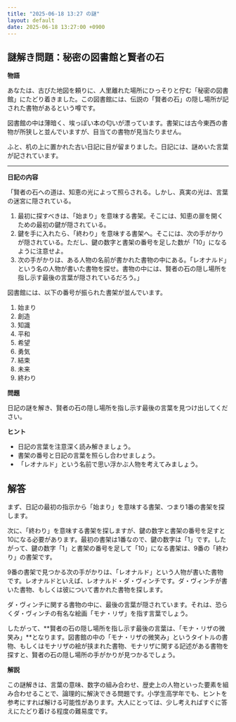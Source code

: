 ```yaml
---
title: "2025-06-18 13:27 の謎"
layout: default
date: 2025-06-18 13:27:00 +0900
---
```

## 謎解き問題：秘密の図書館と賢者の石

**物語**

あなたは、古びた地図を頼りに、人里離れた場所にひっそりと佇む「秘密の図書館」にたどり着きました。この図書館には、伝説の「賢者の石」の隠し場所が記された書物があるという噂です。

図書館の中は薄暗く、埃っぽい本の匂いが漂っています。書架には古今東西の書物が所狭しと並んでいますが、目当ての書物が見当たりません。

ふと、机の上に置かれた古い日記に目が留まりました。日記には、謎めいた言葉が記されています。

---

**日記の内容**

「賢者の石への道は、知恵の光によって照らされる。しかし、真実の光は、言葉の迷宮に隠されている。

1.  最初に探すべきは、「始まり」を意味する書架。そこには、知恵の扉を開くための最初の鍵が隠されている。
2.  鍵を手に入れたら、「終わり」を意味する書架へ。そこには、次の手がかりが隠されている。ただし、鍵の数字と書架の番号を足した数が「10」になるように注意せよ。
3.  次の手がかりは、ある人物の名前が書かれた書物の中にある。「レオナルド」という名の人物が書いた書物を探せ。書物の中には、賢者の石の隠し場所を指し示す最後の言葉が隠されているだろう。」

図書館には、以下の番号が振られた書架が並んでいます。

1.  始まり
2.  創造
3.  知識
4.  平和
5.  希望
6.  勇気
7.  結束
8.  未来
9.  終わり

**問題**

日記の謎を解き、賢者の石の隠し場所を指し示す最後の言葉を見つけ出してください。

**ヒント**

*   日記の言葉を注意深く読み解きましょう。
*   書架の番号と日記の言葉を照らし合わせましょう。
*   「レオナルド」という名前で思い浮かぶ人物を考えてみましょう。

## 解答

まず、日記の最初の指示から「始まり」を意味する書架、つまり1番の書架を探します。

次に、「終わり」を意味する書架を探しますが、鍵の数字と書架の番号を足すと10になる必要があります。最初の書架は1番なので、鍵の数字は「1」です。したがって、鍵の数字「1」と書架の番号を足して「10」になる書架は、9番の「終わり」の書架です。

9番の書架で見つかる次の手がかりは、「レオナルド」という人物が書いた書物です。レオナルドといえば、レオナルド・ダ・ヴィンチです。ダ・ヴィンチが書いた書物、もしくは彼について書かれた書物を探します。

ダ・ヴィンチに関する書物の中に、最後の言葉が隠されています。それは、恐らくダ・ヴィンチの有名な絵画「モナ・リザ」を指す言葉でしょう。

したがって、**賢者の石の隠し場所を指し示す最後の言葉は、「モナ・リザの微笑み」**となります。図書館の中の「モナ・リザの微笑み」というタイトルの書物、もしくはモナリザの絵が挟まれた書物、モナリザに関する記述がある書物を探すと、賢者の石の隠し場所の手がかりが見つかるでしょう。

**解説**

この謎解きは、言葉の意味、数字の組み合わせ、歴史上の人物といった要素を組み合わせることで、論理的に解決できる問題です。小学生高学年でも、ヒントを参考にすれば解ける可能性があります。大人にとっては、少し考えればすぐに答えにたどり着ける程度の難易度です。
